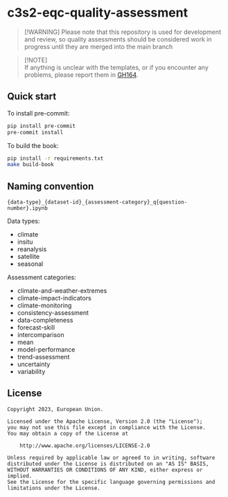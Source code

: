 # c3s2-eqc-quality-assessment

> \[!WARNING\]
> Please note that this repository is used for development and review, so quality assessments should be considered work in progress until they are merged into the main branch

> \[!NOTE\]\
> If anything is unclear with the templates, or if you encounter any problems, please report them in [GH164](https://github.com/ecmwf-projects/c3s2-eqc-quality-assessment/issues/164).

## Quick start

To install pre-commit:

```bash
pip install pre-commit
pre-commit install
```

To build the book:

```bash
pip install -r requirements.txt
make build-book
```

## Naming convention

`{data-type}_{dataset-id}_{assessment-category}_q{question-number}.ipynb`

Data types:

- climate
- insitu
- reanalysis
- satellite
- seasonal

Assessment categories:

- climate-and-weather-extremes
- climate-impact-indicators
- climate-monitoring
- consistency-assessment
- data-completeness
- forecast-skill
- intercomparison
- mean
- model-performance
- trend-assessment
- uncertainty
- variability

## License

```
Copyright 2023, European Union.

Licensed under the Apache License, Version 2.0 (the "License");
you may not use this file except in compliance with the License.
You may obtain a copy of the License at

    http://www.apache.org/licenses/LICENSE-2.0

Unless required by applicable law or agreed to in writing, software
distributed under the License is distributed on an "AS IS" BASIS,
WITHOUT WARRANTIES OR CONDITIONS OF ANY KIND, either express or implied.
See the License for the specific language governing permissions and
limitations under the License.
```
